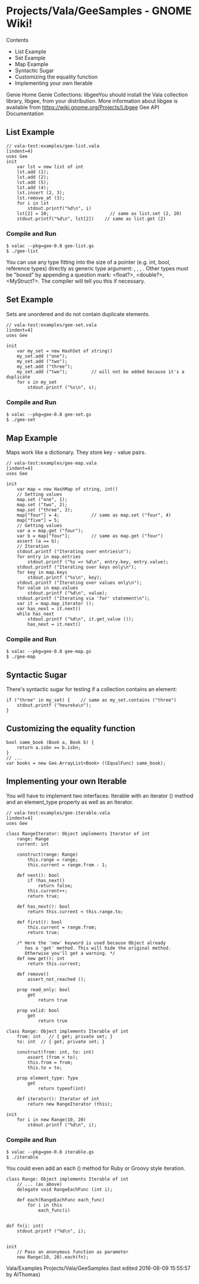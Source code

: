 # Projects/Vala/GeeSamples - GNOME Wiki!

Contents

- List Example
- Set Example
- Map Example
- Syntactic Sugar
- Customizing the equality function
- Implementing your own Iterable

Genie Home Genie Collections: libgeeYou should install the Vala collection
library, libgee, from your distribution. More information about libgee is
available from https://wiki.gnome.org/Projects/Libgee Gee API Documentation

## List Example

```genie
// vala-test:examples/gee-list.vala
[indent=4]
uses Gee
init
    var lst = new list of int
    lst.add (1);
    lst.add (2);
    lst.add (5);
    lst.add (4);
    lst.insert (2, 3);
    lst.remove_at (3);
    for i in lst
        stdout.printf("%d\n", i)
    lst[2] = 10;                       // same as list.set (2, 10)
    stdout.printf("%d\n", lst[2])    // same as list.get (2)
```

### Compile and Run

```shell
$ valac --pkg=gee-0.8 gee-list.gs
$ ./gee-list
```

You can use any type fitting into the size of a pointer (e.g. int, bool,
reference types) directly as generic type argument: <bool>, <int>, <string>,
<MyObject>. Other types must be "boxed" by appending a question mark: <float?>,
<double?>, <MyStruct?>.  The compiler will tell you this if necessary. 


## Set Example
Sets are unordered and do not contain duplicate elements.

```genie
// vala-test:examples/gee-set.vala
[indent=4]
uses Gee

init
    var my_set = new HashSet of string()
    my_set.add ("one");
    my_set.add ("two");
    my_set.add ("three");
    my_set.add ("two");         // will not be added because it's a duplicate
    for s in my_set
        stdout.printf ("%s\n", s);
```

### Compile and Run

```shell
$ valac --pkg=gee-0.8 gee-set.gs
$ ./gee-set
```


## Map Example
Maps work like a dictionary. They store key - value pairs.

```genie
// vala-test:examples/gee-map.vala
[indent=4]
uses Gee

init
    var map = new HashMap of string, int()
    // Setting values
    map.set ("one", 1);
    map.set ("two", 2);
    map.set ("three", 3);
    map["four"] = 4;            // same as map.set ("four", 4)
    map["five"] = 5;
    // Getting values
    var a = map.get ("four");
    var b = map["four"];        // same as map.get ("four")
    assert (a == b);
    // Iteration
    stdout.printf ("Iterating over entries\n");
    for entry in map.entries
        stdout.printf ("%s => %d\n", entry.key, entry.value);
    stdout.printf ("Iterating over keys only\n");
    for key in map.keys
        stdout.printf ("%s\n", key);
    stdout.printf ("Iterating over values only\n");
    for value in map.values
        stdout.printf ("%d\n", value);
    stdout.printf ("Iterating via 'for' statement\n");
    var it = map.map_iterator ();
    var has_next = it.next()
    while has_next
        stdout.printf ("%d\n", it.get_value ());
        has_next = it.next()
```

### Compile and Run

```shell
$ valac --pkg=gee-0.8 gee-map.gs
$ ./gee-map
```


## Syntactic Sugar
There's syntactic sugar for testing if a collection contains an element:

```
if ("three" in my_set) {    // same as my_set.contains ("three")
    stdout.printf ("heureka\n");
}
```


## Customizing the equality function

```
bool same_book (Book a, Book b) {
    return a.isbn == b.isbn;
}
// ...
var books = new Gee.ArrayList<Book> ((EqualFunc) same_book);
```


## Implementing your own Iterable
You will have to implement two interfaces: Iterable with an iterator () method
and an element_type property as well as an Iterator.

```genie
// vala-test:examples/gee-iterable.vala
[indent=4]
uses Gee

class RangeIterator: Object implements Iterator of int
    range: Range
    current: int

    construct(range: Range)
        this.range = range;
        this.current = range.from - 1;

    def next(): bool
        if !has_next()
            return false;
        this.current++;
        return true;

    def has_next(): bool
        return this.current < this.range.to;

    def first(): bool
        this.current = range.from;
        return true;

    /* Here the 'new' keyword is used because Object already
       has a 'get' method. This will hide the original method.
       Otherwise you'll get a warning. */
    def new get(): int
        return this.current;

    def remove()
        assert_not_reached ();

    prop read_only: bool
        get
            return true

    prop valid: bool
        get
            return true

class Range: Object implements Iterable of int
    from: int   // { get; private set; }
    to: int  // { get; private set; }

    construct(from: int, to: int)
        assert (from < to);
        this.from = from;
        this.to = to;

    prop element_type: Type
        get
            return typeof(int)

    def iterator(): Iterator of int
        return new RangeIterator (this);

init
    for i in new Range(10, 20)
        stdout.printf ("%d\n", i);
```

### Compile and Run

```shell
$ valac --pkg=gee-0.8 iterable.gs
$ ./iterable
```

You could even add an each () method for Ruby or Groovy style iteration.

```genie
class Range: Object implements Iterable of int
    // ... (as above)
    delegate void RangeEachFunc (int i);

    def each(RangeEachFunc each_func)
        for i in this
            each_func(i)


def fn(i: int)
    stdout.printf ("%d\n", i);


init
    // Pass an anonymous function as parameter
    new Range(10, 20).each(fn);
```

Vala/Examples Projects/Vala/GeeSamples
    (last edited 2016-08-09 15:55:57 by AlThomas)
